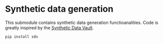 # Synthetic data generation

This submodule contains synthetic data generation functioanalities.
Code is greatly inspired by the [Synthetic Data Vault](https://sdv.dev/).

```
pip install sdv
```
